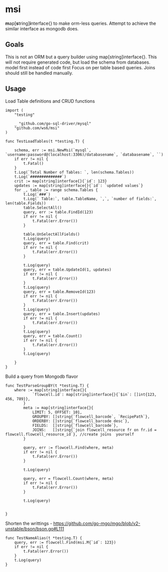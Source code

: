 # msi 
 
**m**ap[**s**tring]**i**nterface{} to make orm-less queries.
Attempt to achieve the similar interface as mongodb does.

## Goals
  This is not an ORM but a query builder using map[string]interface{}. 
  This will not require generated code, but load the schema from databases. model first instead of code first
  Focus on per table based queries. Joins should still be handled manually.
## Usage
Load Table definitions and CRUD functions
```
import (
	"testing"

	_ "github.com/go-sql-driver/mysql"
	"github.com/ws6/msi"
)

func TestLoadTables(t *testing.T) {

	schema, err := msi.NewMsi(`mysql`, `username:password@(localhost:3306)/databasename`, `databasename`, ``)
	if err != nil {
		t.Fatal()
	}
	t.Log(`Total Number of Tables: `, len(schema.Tables))
	t.Log(`##############`)
	crit := map[string]interface{}{`id`: 123}
	updates := map[string]interface{}{`id`: `updated values`}
	for _, table := range schema.Tables {
		t.Log(`###`)
		t.Log(` Table:`, table.TableName, `,`, `number of fields:`, len(table.Fields))
		table.SelectAll()
		query, err := table.FindId(123)
		if err != nil {
			t.Fatal(err.Error())
		}

		table.UnSelectAllFields()
		t.Log(query)
		query, err = table.Find(crit)
		if err != nil {
			t.Fatal(err.Error())
		}

		t.Log(query)
		query, err = table.UpdateId(1, updates)
		if err != nil {
			t.Fatal(err.Error())
		}
		t.Log(query)
		query, err = table.RemoveId(123)
		if err != nil {
			t.Fatal(err.Error())
		}
		t.Log(query)
		query, err = table.Insert(updates)
		if err != nil {
			t.Fatal(err.Error())
		}
		t.Log(query)
		query, err = table.Count()
		if err != nil {
			t.Fatal(err.Error())
		}
		t.Log(query)

	}
}
```

Build a query from Mongodb flavor
```
func TestParseGroupBY(t *testing.T) {
	where := map[string]interface{}{
			`flowcell.id`: map[string]interface{}{`$in`: []int{123, 456, 789}},
		}
		meta := map[string]interface{}{
			LIMIT: 5, OFFSET: 101,
			GROUPBY: []string{`flowcell_barcode`, `RecipePath`},
			ORDERBY: []string{`flowcell_barcode desc`},
			FIELDS:  []string{`flowcell_barcode`},
			JOINS:   []string{`join flowcell_resource fr on fr.id = flowcell.flowcell_resource_id`}, //create joins  yourself
		}
	
		query, err := flowcell.Find(where, meta)
		if err != nil {
			t.Fatal(err.Error())
		}
	
		t.Log(query)
	
		query, err = flowcell.Count(where, meta)
		if err != nil {
			t.Fatal(err.Error())
		}
	
		t.Log(query)
	

}
```

Shorten the writtings  - https://github.com/go-mgo/mgo/blob/v2-unstable/bson/bson.go#L111
```
func TestNameAlias(t *testing.T) {
	query, err := flowcell.Find(msi.M{`id`: 123})
	if err != nil {
		t.Fatal(err.Error())
	}
	t.Log(query)
}
```
